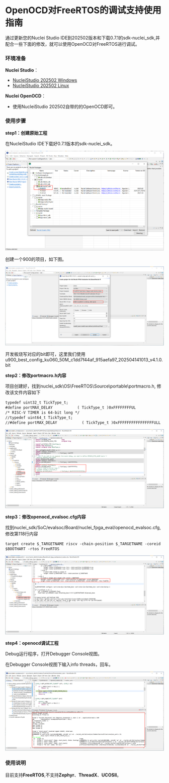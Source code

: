 # OpenOCD对FreeRTOS的调试支持使用指南

通过更新您的Nuclei Studio IDE到202502版本和下载0.7.1的sdk-nuclei_sdk,并配合一些下面的修改，就可以使用OpenOCD对FreeRTOS进行调试。

### 环境准备

**Nuclei Studio**：

- [NucleiStudio 202502 Windows](https://download.nucleisys.com/upload/files/nucleistudio/NucleiStudio_IDE_202502-win64.zip)
- [NucleiStudio 202502 Linux](https://download.nucleisys.com/upload/files/nucleistudio/NucleiStudio_IDE_202502-lin64.tgz)

**Nuclei OpenOCD**：

- 使用NucleiStudio 202502自带的的OpenOCD即可。

### 使用步骤

**step1：创建原始工程**

在NucleiStudio IDE下载好0.7.1版本的sdk-nuclei_sdk。

![image-20250513103947602](asserts/images/26/26-1.png)

创建一个900的项目，如下图。

![image-20250513170041690](asserts/images/26/26-2.png)

开发板烧写对应的bit即可，这里我们使用u900_best_config_ku060_50M_c1dd7f44af_915aefa97_202504141013_v4.1.0.bit

**step2：修改portmacro.h内容**

项目创建好，找到nuclei_sdk\OS\FreeRTOS\Source\portable\portmacro.h, 修改该文件内容如下

~~~
typedef uint32_t TickType_t;
#define portMAX_DELAY           ( TickType_t )0xFFFFFFFFUL
/* RISC-V TIMER is 64-bit long */
//typedef uint64_t TickType_t;
//#define portMAX_DELAY           ( TickType_t )0xFFFFFFFFFFFFFFFFULL
~~~

![image-20250513165844658](asserts/images/26/26-3.png)

**step3：修改openocd_evalsoc.cfg内容**

找到nuclei_sdk/SoC/evalsoc/Board/nuclei_fpga_eval/openocd_evalsoc.cfg,修改第118行内容

~~~
target create $_TARGETNAME riscv -chain-position $_TARGETNAME -coreid $BOOTHART -rtos FreeRTOS
~~~

![image-20250513165933970](asserts/images/26/26-4.png)

**step4：openocd调试工程**

Debug运行程序，打开Debugger Console视图。

在Debugger Console视图下输入info threads，回车。

![image-20250513165625083](asserts/images/26/26-5.png)

### 使用说明

目前支持**FreeRTOS**,不支持**Zephyr**、**ThreadX**、**UCOSII**。

